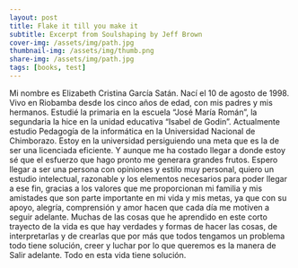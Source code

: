 ```yaml
---
layout: post
title: Flake it till you make it
subtitle: Excerpt from Soulshaping by Jeff Brown
cover-img: /assets/img/path.jpg
thumbnail-img: /assets/img/thumb.png
share-img: /assets/img/path.jpg
tags: [books, test]
---
```

Mi nombre es Elizabeth Cristina García Satán. Nací el 10 de agosto de 1998. Vivo en Riobamba desde los cinco años de edad, con mis padres y mis hermanos. Estudié la primaria en la escuela “José María Román”, la segundaria la hice en la unidad educativa “Isabel de Godin”.
Actualmente estudio Pedagogía de la informática en la Universidad Nacional de Chimborazo. Estoy en la universidad persiguiendo una meta que es la de ser una licenciada eficiente. Y aunque me ha costado llegar a donde estoy sé que el esfuerzo que hago pronto me generara grandes frutos.
Espero llegar a ser una persona con opiniones y estilo muy personal, quiero un estudio intelectual, razonable y los elementos necesarios para poder llegar a ese fin, gracias a los valores que me proporcionan mi familia y mis amistades que son parte importante en mi vida y mis metas, ya que con su apoyo, alegría, comprensión y amor hacen que cada día me motiven a seguir adelante.
Muchas de las cosas que he aprendido en este corto trayecto de la vida es que hay verdades y formas de hacer las cosas, de interpretarlas y de crearlas que por más que todos tengamos un problema todo tiene solución, creer y luchar por lo que queremos es la manera de Salir adelante. Todo en esta vida tiene solución.